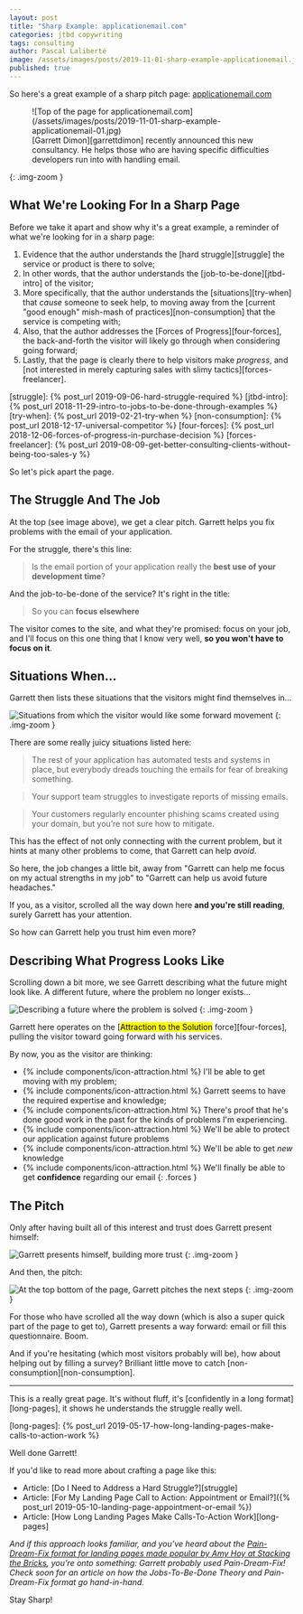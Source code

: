 ```yaml
---
layout: post
title: "Sharp Example: applicationemail.com"
categories: jtbd copywriting
tags: consulting
author: Pascal Laliberté
image: /assets/images/posts/2019-11-01-sharp-example-applicationemail.jpg
published: true
---
```


So here's a great example of a sharp pitch page: [applicationemail.com](https://applicationemail.com)

<figure markdown="1">
![Top of the page for applicationemail.com](/assets/images/posts/2019-11-01-sharp-example-applicationemail-01.jpg)
<figcaption markdown="1">
[Garrett Dimon][garrettdimon] recently announced this new consultancy. He helps those who are having specific difficulties developers run into with handling email.
</figcaption>
</figure>
{: .img-zoom }

[garrettdimon]: https://twitter.com/garrettdimon

## What We're Looking For In a Sharp Page

Before we take it apart and show why it's a great example, a reminder of what we're looking for in a sharp page:

1. Evidence that the author understands the [hard struggle][struggle] the service or product is there to solve;
1. In other words, that the author understands the [job-to-be-done][jtbd-intro] of the visitor;
1. More specifically, that the author understands the [situations][try-when] that _cause_ someone to seek help, to moving away from the [current "good enough" mish-mash of practices][non-consumption] that the service is competing with;
1. Also, that the author addresses the [Forces of Progress][four-forces], the back-and-forth the visitor will likely go through when considering going forward;
1. Lastly, that the page is clearly there to help visitors make _progress_, and [not interested in merely capturing sales with slimy tactics][forces-freelancer].

[struggle]: {% post_url 2019-09-06-hard-struggle-required %}
[jtbd-intro]: {% post_url 2018-11-29-intro-to-jobs-to-be-done-through-examples %}
[try-when]: {% post_url 2019-02-21-try-when %}
[non-consumption]: {% post_url 2018-12-17-universal-competitor %}
[four-forces]: {% post_url 2018-12-06-forces-of-progress-in-purchase-decision %}
[forces-freelancer]: {% post_url 2019-08-09-get-better-consulting-clients-without-being-too-sales-y %}

So let's pick apart the page.

## The Struggle And The Job

At the top (see image above), we get a clear pitch. Garrett helps you fix problems with the email of your application.

For the struggle, there's this line:

> Is the email portion of your application really the **best use of your development time**?

And the job-to-be-done of the service? It's right in the title:

> So you can **focus elsewhere**

The visitor comes to the site, and what they're promised: focus on your job, and I'll focus on this one thing that I know very well, **so you won't have to focus on it**.

## Situations When...

Garrett then lists these situations that the visitors might find themselves in...

![Situations from which the visitor would like some forward movement](/assets/images/posts/2019-11-01-sharp-example-applicationemail-02.jpg)
{: .img-zoom }

There are some really juicy situations listed here:

> The rest of your application has automated tests and systems in place, but everybody dreads touching the emails for fear of breaking something.

> Your support team struggles to investigate reports of missing emails.

> Your customers regularly encounter phishing scams created using your domain, but you’re not sure how to mitigate.

This has the effect of not only connecting with the current problem, but it hints at many other problems to come, that Garrett can help _avoid_.

So here, the job changes a little bit, away from "Garrett can help me focus on my actual strengths in my job" to "Garrett can help us avoid future headaches."

If you, as a visitor, scrolled all the way down here **and you're still reading**, surely Garrett has your attention.

So how can Garrett help you trust him even more?

## Describing What Progress Looks Like

Scrolling down a bit more, we see Garrett describing what the future might look like. A different future, where the problem no longer exists...

![Describing a future where the problem is solved](/assets/images/posts/2019-11-01-sharp-example-applicationemail-03.jpg)
{: .img-zoom }

Garrett here operates on the [<mark>Attraction to the Solution</mark> force][four-forces], pulling the visitor toward going forward with his services.

By now, you as the visitor are thinking:

* {% include components/icon-attraction.html %} I'll be able to get moving with my problem;
* {% include components/icon-attraction.html %} Garrett seems to have the required expertise and knowledge;
* {% include components/icon-attraction.html %} There's proof that he's done good work in the past for the kinds of problems I'm experiencing.
* {% include components/icon-attraction.html %} We'll be able to protect our application against future problems
* {% include components/icon-attraction.html %} We'll be able to get _new_ knowledge
* {% include components/icon-attraction.html %} We'll finally be able to get **confidence** regarding our email
{: .forces }

## The Pitch

Only after having built all of this interest and trust does Garrett present himself:

![Garrett presents himself, building more trust](/assets/images/posts/2019-11-01-sharp-example-applicationemail-04.jpg)
{: .img-zoom }

And then, the pitch:

![At the top bottom of the page, Garrett pitches the next steps](/assets/images/posts/2019-11-01-sharp-example-applicationemail-05.jpg)
{: .img-zoom }

For those who have scrolled all the way down (which is also a super quick part of the page to get to), Garrett presents a way forward: email or fill this questionnaire. Boom.

And if you're hesitating (which most visitors probably will be), how about helping out by filling a survey? Brilliant little move to catch [non-consumption][non-consumption].

---

This is a really great page. It's without fluff, it's [confidently in a long format][long-pages], it shows he understands the struggle really well.

[long-pages]: {% post_url 2019-05-17-how-long-landing-pages-make-calls-to-action-work %} 

Well done Garrett!

If you'd like to read more about crafting a page like this:

* Article: [Do I Need to Address a Hard Struggle?][struggle]
* Article: [For My Landing Page Call to Action: Appointment or Email?]({% post_url 2019-05-10-landing-page-appointment-or-email %})
* Article: [How Long Landing Pages Make Calls-To-Action Work][long-pages]

_And if this approach looks familiar, and you've heard about the [Pain-Dream-Fix format for landing pages made popular by Amy Hoy at Stacking the Bricks][pain-dream-fix], you're onto something: Garrett probably used Pain-Dream-Fix! Check soon for an article on how the Jobs-To-Be-Done Theory and Pain-Dream-Fix format go hand-in-hand._

[pain-dream-fix]: https://stackingthebricks.com/how-i-increased-conversion-2-4x-with-better-copywriting/

Stay Sharp!
